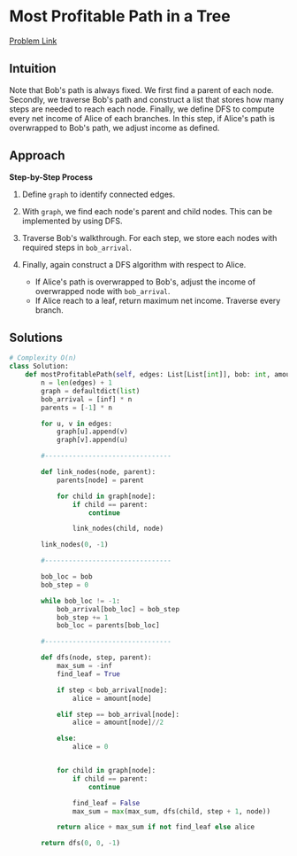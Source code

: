 **Most Profitable Path in a Tree**
=
[Problem Link](https://leetcode.com/problems/most-profitable-path-in-a-tree/description)

## Intuition
Note that Bob's path is always fixed. We first find a parent of each node. Secondly, we traverse Bob's 
path and construct a list that stores how many steps are needed to reach each node. Finally, we define 
DFS to compute every net income of Alice of each branches. In this step, if Alice's path is overwrapped 
to Bob's path, we adjust income as defined.

## Approach
**Step-by-Step Process**

1. Define `graph` to identify connected edges.

2. With `graph`, we find each node's parent and child nodes. This can be implemented by using DFS.

3. Traverse Bob's walkthrough. For each step, we store each nodes with required steps in `bob_arrival`.

4. Finally, again construct a DFS algorithm with respect to Alice.
    - If Alice's path is overwrapped to Bob's, adjust the income of overwrapped node with `bob_arrival`.
    - If Alice reach to a leaf, return maximum net income. Traverse every branch.

## Solutions
```python
# Complexity O(n)
class Solution:
    def mostProfitablePath(self, edges: List[List[int]], bob: int, amount: List[int]) -> int:
        n = len(edges) + 1
        graph = defaultdict(list)
        bob_arrival = [inf] * n
        parents = [-1] * n

        for u, v in edges:
            graph[u].append(v)
            graph[v].append(u)

        #--------------------------------

        def link_nodes(node, parent):
            parents[node] = parent

            for child in graph[node]:
                if child == parent:
                    continue

                link_nodes(child, node)

        link_nodes(0, -1)

        #--------------------------------

        bob_loc = bob
        bob_step = 0

        while bob_loc != -1:
            bob_arrival[bob_loc] = bob_step
            bob_step += 1
            bob_loc = parents[bob_loc]

        #--------------------------------

        def dfs(node, step, parent):
            max_sum = -inf
            find_leaf = True

            if step < bob_arrival[node]:
                alice = amount[node]

            elif step == bob_arrival[node]:
                alice = amount[node]//2

            else:
                alice = 0


            for child in graph[node]:
                if child == parent:
                    continue

                find_leaf = False
                max_sum = max(max_sum, dfs(child, step + 1, node))

            return alice + max_sum if not find_leaf else alice

        return dfs(0, 0, -1)
```
